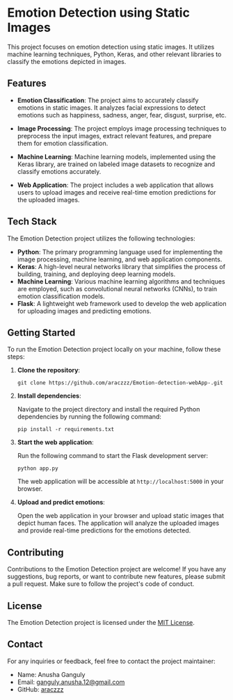 # Emotion Detection using Static Images

This project focuses on emotion detection using static images. It utilizes machine learning techniques, Python, Keras, and other relevant libraries to classify the emotions depicted in images.

## Features

- **Emotion Classification**: The project aims to accurately classify emotions in static images. It analyzes facial expressions to detect emotions such as happiness, sadness, anger, fear, disgust, surprise, etc.

- **Image Processing**: The project employs image processing techniques to preprocess the input images, extract relevant features, and prepare them for emotion classification.

- **Machine Learning**: Machine learning models, implemented using the Keras library, are trained on labeled image datasets to recognize and classify emotions accurately.

- **Web Application**: The project includes a web application that allows users to upload images and receive real-time emotion predictions for the uploaded images.

## Tech Stack

The Emotion Detection project utilizes the following technologies:

- **Python**: The primary programming language used for implementing the image processing, machine learning, and web application components.
- **Keras**: A high-level neural networks library that simplifies the process of building, training, and deploying deep learning models.
- **Machine Learning**: Various machine learning algorithms and techniques are employed, such as convolutional neural networks (CNNs), to train emotion classification models.
- **Flask**: A lightweight web framework used to develop the web application for uploading images and predicting emotions.

## Getting Started

To run the Emotion Detection project locally on your machine, follow these steps:

1. **Clone the repository**:

   ```
   git clone https://github.com/araczzz/Emotion-detection-webApp-.git
   ```

2. **Install dependencies**:

   Navigate to the project directory and install the required Python dependencies by running the following command:

   ```
   pip install -r requirements.txt
   ```

3. **Start the web application**:

   Run the following command to start the Flask development server:

   ```
   python app.py
   ```

   The web application will be accessible at `http://localhost:5000` in your browser.

4. **Upload and predict emotions**:

   Open the web application in your browser and upload static images that depict human faces. The application will analyze the uploaded images and provide real-time predictions for the emotions detected.

## Contributing

Contributions to the Emotion Detection project are welcome! If you have any suggestions, bug reports, or want to contribute new features, please submit a pull request. Make sure to follow the project's code of conduct.

## License

The Emotion Detection project is licensed under the [MIT License](LICENSE).

## Contact

For any inquiries or feedback, feel free to contact the project maintainer:

- Name: Anusha Ganguly
- Email: ganguly.anusha.12@gmail.com
- GitHub: [araczzz](https://github.com/araczzz)
